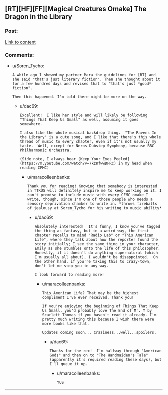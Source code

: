 ## [RT][HF][FF][Magical Creatures Omake] The Dragon in the Library

### Post:

[Link to content](http://maracolleenbanks.com/post/160648315409/new-story-the-dragon-in-the-library)

### Comments:

- u/Soren_Tycho:
  ```
  A while ago I showed my partner Mara the guidelines for [RT] and she said "that's just literary fiction". Then she thought about it for a few hundred days and revised that to "that's just *good* fiction".

  Then this happened. I'm told there might be more on the way.
  ```

  - u/dac69:
    ```
    Excellent!  I like her style and will likely be following "Things That Keep Us Small" as well, assuming it goes somewhere.

    I also like the whole musical backdrop thing.  "The Ravens In the Library" is a cute song, and I like that there's this whole thread of music to every chapter, even if it's not usually my taste.  Well, except for Neros Dubstep Symphony, because BBC Philharmonic Orchestra.

    (Side note, I always hear [Keep Your Eyes Peeled](https://m.youtube.com/watch?v=7kzKfwwDFRc) in my head when reading CFMC)
    ```

    - u/maracolleenbanks:
      ```
      Thank you for reading! Knowing that somebody is interested in TTKUS will definitely inspire me to keep working on it. I can't promise to include music with every CFMC omake I write, though, since I'm one of those people who needs a sensory deprivation chamber to write in. *throws fireballs of jealousy at Soren_Tycho for his writing to music ability*
      ```

      - u/dac69:
        ```
        Absolutely interested!  It's funny, I know you've tagged the thing as fantasy, but in a weird way, the first chapter recalls to mind "Radio Lab" or "This American Life", where they talk about how the reporter found the story initially; I see the same thing in your character, Emily as she stumbles onto the life of this philosopher.  Honestly, if it doesn't do anything supernatural (which I'm usually all about), I wouldn't be disappointed.  On the other hand, if you're taking this to crazy-town, don't let me stop you in any way.

        I look forward to reading more!
        ```

        - u/maracolleenbanks:
          ```
          This American Life? That may be the highest compliment I've ever received. Thank you! 

          If you're enjoying the beginning of Things That Keep Us Small, you'd probably love The End of Mr. Y by Scarlett Thomas if you haven't read it already. I'm pretty much writing this because I wish there were more books like that.

          Updates coming soon... Craziness...well...spoilers.
          ```

          - u/dac69:
            ```
            Thanks for the rec!  I'm halfway through "American Gods" and then on to "The Handmaiden's Tale" (apparently it's required reading these days), but I'll queue it up.
            ```

            - u/maracolleenbanks:
              ```
              YUS
              ```

---


